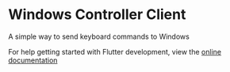 # Windows Controller Client

A simple way to send keyboard commands to Windows

For help getting started with Flutter development, view the
[online documentation](https://docs.flutter.dev/)
